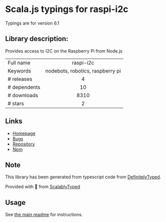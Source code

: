 
# Scala.js typings for raspi-i2c

Typings are for version 6.1

## Library description:
Provides access to I2C on the Raspberry Pi from Node.js

|                    |                 |
| ------------------ | :-------------: |
| Full name          | raspi-i2c |
| Keywords           | nodebots, robotics, raspberry pi |
| # releases         | 4 |
| # dependents       | 10 |
| # downloads        | 8310 |
| # stars            | 2 |

## Links
- [Homepage](https://github.com/nebrius/raspi-i2c)
- [Bugs](https://github.com/nebrius/raspi-i2c/issues)
- [Repository](https://github.com/nebrius/raspi-i2c)
- [Npm](https://www.npmjs.com/package/raspi-i2c)
    


## Note
This library has been generated from typescript code from [DefinitelyTyped](https://definitelytyped.org).

Provided with :purple_heart: from [ScalablyTyped](https://github.com/oyvindberg/ScalablyTyped)

## Usage
See [the main readme](../../readme.md) for instructions.


